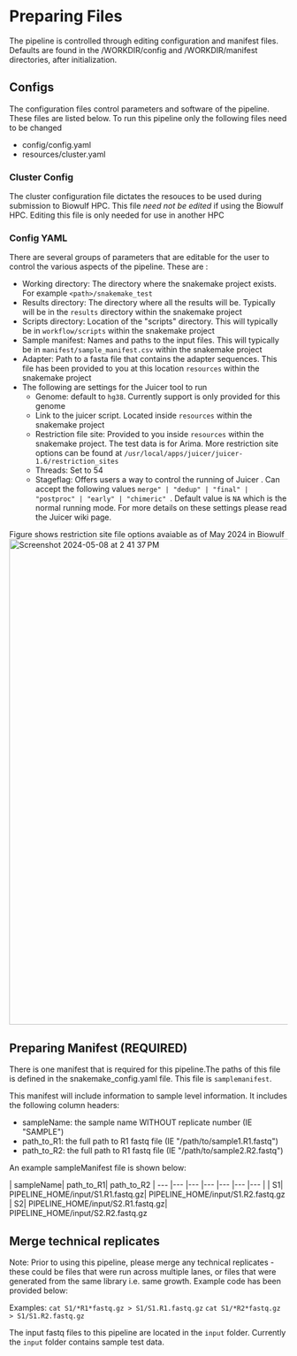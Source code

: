 # Preparing Files
The pipeline is controlled through editing configuration and manifest files. Defaults are found in the /WORKDIR/config and /WORKDIR/manifest directories, after initialization.

## Configs
The configuration files control parameters and software of the pipeline. These files are listed below. To run this pipeline only the following files need to be changed

- config/config.yaml
- resources/cluster.yaml 

### Cluster Config
The cluster configuration file dictates the resouces to be used during submission to Biowulf HPC. This file *need not be edited* if using the Biowulf HPC. Editing this file is only needed for use in another HPC

### Config YAML
There are several groups of parameters that are editable for the user to control the various aspects of the pipeline. These are :

- Working directory: The directory where the snakemake project exists. For example `<path>/snakemake_test`
- Results directory: The directory where all the results will be. Typically will be in the `results` directory within the snakemake project
- Scripts directory: Location of the "scripts" directory. This will typically be in `workflow/scripts` within the snakemake project
- Sample manifest: Names and paths to the input files. This will typically be in `manifest/sample_manifest.csv` within the snakemake project
- Adapter: Path to a fasta file that contains the adapter sequences. This file has been provided to you at this location `resources` within the snakemake project
- The following are settings for the Juicer tool to run
    - Genome: default to `hg38`. Currently support is only provided for this genome
    - Link to the juicer script. Located inside `resources` within the snakemake project
    - Restriction file site: Provided to you inside `resources` within the snakemake project. The test data is for Arima. More restriction site options can be found at `/usr/local/apps/juicer/juicer-1.6/restriction_sites`
    - Threads: Set to 54
    - Stageflag: Offers users a way to control the running of Juicer . Can accept the following values `merge" | "dedup" | "final" | "postproc" | "early" | "chimeric" `. Default value is `NA` which is the normal running mode. For more details on these settings please read the Juicer wiki page.

Figure shows restriction site file options avaiable as of May 2024 in Biowulf
<img width="878" alt="Screenshot 2024-05-08 at 2 41 37 PM" src="https://github.com/NCI-CCR-POB/fruitsc/assets/1800604/9affe61c-9d5f-49b8-bb88-2a792f1720fa">


## Preparing Manifest (REQUIRED)
There is one manifest that is required for this pipeline.The paths of this file is defined in the snakemake_config.yaml file. This file is `samplemanifest`.

This manifest will include information to sample level information. It includes the following column headers:

- sampleName: the sample name WITHOUT replicate number (IE "SAMPLE")
- path_to_R1: the full path to R1 fastq file (IE "/path/to/sample1.R1.fastq")
- path_to_R2: the full path to R1 fastq file (IE "/path/to/sample2.R2.fastq")

An example sampleManifest file is shown below:


| sampleName| path_to_R1| path_to_R2
| --- |--- |--- |--- |--- |--- |--- |
| S1| PIPELINE_HOME/input/S1.R1.fastq.gz| PIPELINE_HOME/input/S1.R2.fastq.gz
| S2| PIPELINE_HOME/input/S2.R1.fastq.gz| PIPELINE_HOME/input/S2.R2.fastq.gz

## Merge technical replicates
Note: Prior to using this pipeline, please merge any technical replicates - these could be files that were run across multiple lanes, or files that were generated from the same library i.e. same growth. Example code has been provided below:

Examples:
`cat S1/*R1*fastq.gz > S1/S1.R1.fastq.gz`
`cat S1/*R2*fastq.gz > S1/S1.R2.fastq.gz`

The input fastq files to this pipeline are located in the `input` folder. Currently the `input` folder contains sample test data.
